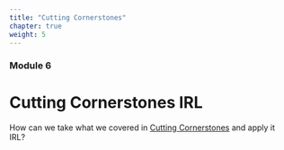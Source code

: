 ```yaml
---
title: "Cutting Cornerstones"
chapter: true
weight: 5
---
```

### Module 6
# Cutting Cornerstones IRL

How can we take what we covered in [Cutting Cornerstones](https://cornerstones.course.sjmd.space) and apply it IRL?
